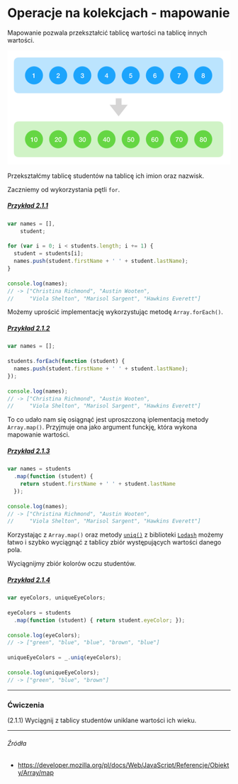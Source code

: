 # Operacje na kolekcjach - mapowanie

Mapowanie pozwala przekształcić tablicę wartości na tablicę innych wartości.

![](/assets/coll_map.png)

Przekształćmy tablicę studentów na tablicę ich imion oraz nazwisk.

Zaczniemy od wykorzystania pętli `for`.

##### [Przykład 2.1.1](https://codepen.io/mmotel/pen/OgGmRW)
```js
var names = [], 
    student;

for (var i = 0; i < students.length; i += 1) {
  student = students[i];
  names.push(student.firstName + ' ' + student.lastName);
}

console.log(names);
// -> ["Christina Richmond", "Austin Wooten", 
//     "Viola Shelton", "Marisol Sargent", "Hawkins Everett"]
```

Możemy uprościć implementację wykorzystując metodę `Array.forEach()`.

##### [Przykład 2.1.2](https://codepen.io/mmotel/pen/Ngmjda)
```js
var names = [];

students.forEach(function (student) {
  names.push(student.firstName + ' ' + student.lastName);
});

console.log(names);
// -> ["Christina Richmond", "Austin Wooten", 
//     "Viola Shelton", "Marisol Sargent", "Hawkins Everett"]
```

To co udało nam się osiągnąć jest uproszczoną iplementacją metody `Array.map()`. Przyjmuje ona jako argument funckję, która wykona mapowanie wartości.

##### [Przykład 2.1.3](https://codepen.io/mmotel/pen/rwbmmo)
```js
var names = students
  .map(function (student) { 
    return student.firstName + ' ' + student.lastName 
  });

console.log(names);
// -> ["Christina Richmond", "Austin Wooten", 
//     "Viola Shelton", "Marisol Sargent", "Hawkins Everett"]
```

Korzystając z `Array.map()` oraz metody [`uniq()`](https://lodash.com/docs/#uniq) z biblioteki [`Lodash`](https://lodash.com) możemy łatwo i szybko wyciągnąć z tablicy zbiór występujących wartości danego pola.

Wyciągnijmy zbiór kolorów oczu studentów.

##### [Przykład 2.1.4](https://codepen.io/mmotel/pen/dRLWzo)
```js
var eyeColors, uniqueEyeColors;

eyeColors = students
  .map(function (student) { return student.eyeColor; });

console.log(eyeColors);
// -> ["green", "blue", "blue", "brown", "blue"]

uniqueEyeColors = _.uniq(eyeColors);

console.log(uniqueEyeColors);
// -> ["green", "blue", "brown"]
```

---

### Ćwiczenia

(2.1.1) Wyciągnij z tablicy studentów uniklane wartości ich wieku.

---

###### Źródła

* https://developer.mozilla.org/pl/docs/Web/JavaScript/Referencje/Obiekty/Array/map
